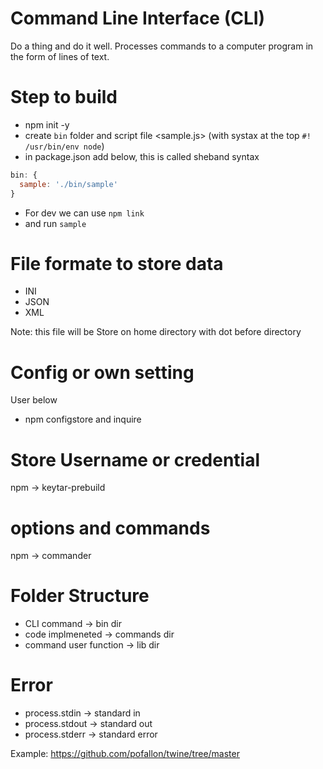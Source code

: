 # Command Line Interface (CLI)

Do a thing and do it well. Processes commands to a computer program in the form of lines of text.

# Step to build 

* npm init -y
* create `bin` folder and script file <sample.js> (with systax at the top `#! /usr/bin/env node`)
* in package.json add below, this is called sheband syntax 
```js
bin: {
  sample: './bin/sample'
}
```
* For dev we can use `npm link`
* and run `sample`

# File formate to store data

* INI
* JSON
* XML

Note: this file will be Store on home directory with dot before directory

# Config or own setting

User below 
* npm configstore and inquire


# Store Username or credential

npm -> keytar-prebuild

# options and commands 

npm -> commander

# Folder Structure 

* CLI command -> bin dir 
* code implmeneted -> commands dir
* command user function -> lib dir

# Error 


* process.stdin -> standard in
* process.stdout -> standard out
* process.stderr -> standard error 



Example: https://github.com/pofallon/twine/tree/master

